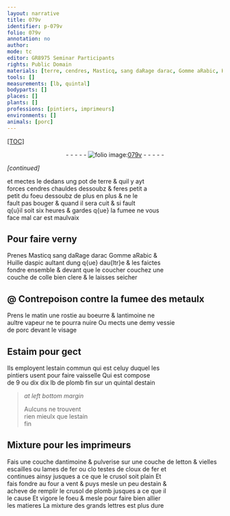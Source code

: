 ```yaml
---
layout: narrative
title: 079v
identifier: p-079v
folio: 079v
annotation: no
author:
mode: tc
editor: GR8975 Seminar Participants
rights: Public Domain
materials: [terre, cendres, Masticq, sang daRage darac, Gomme aRabic, Huille daspic, colle, metaulx, rostie, boeurre, antimoine, vessie de porc, Estaim, estain commun, plomb fin, estain, estain fin, letton, escailles, fer, plomb]
tools: []
measurements: [lb, quintal]
bodyparts: []
places: []
plants: []
professions: [pintiers, imprimeurs]
environments: []
animals: [porc]
---
```


<p><a href="{{site.url}}/{{base.url}}/diplomatic/">[TOC]</a></p><div class="folio" align="center">- - - - - <a href="http://gallica.bnf.fr/ark:/12148/btv1b10500001g/f164.image" target="_blank"><img src="https://cu-mkp.github.io/2017-workshop-edition/assets/photo-icon.png" alt="folio image: " style="display:inline-block; margin-bottom:-3px;"/>079v</a> - - - - - </div>  
 
*[continued]*
  
et mectes le dedans ung pot de <span class="m">terre</span> & quil y ayt<br/> forces <span class="m">cendres</span> chauldes dessoubz & feres petit a<br/> petit du foeu dessoubz de plus en plus & ne le<br/> fault pas bouger & quand il sera cuit & si fault<br/> q{u}il soit six heures & gardes q{ue} la fumee ne vous<br/> face mal car est maulvaix

 
  

## Pour faire verny

 
Prenes <span class="m">Masticq</span> <span class="m">sang <span class="del">daRage</span> <span class="add">darac</span></span> <span class="m">Gomme aRabic</span> &<br/> <span class="m">Huille daspic</span> aultant dung q{ue} dau{ltr}e & les faictes<br/> fondre ensemble & devant que le coucher couchez une<br/> couche de <span class="m">colle</span> bien clere & le laisses seicher

 
  

## @ Contrepoison contre la fumee des <span class="m">metaulx</span>

 
Prens le matin une <span class="m">rostie</span> au <span class="m">boeurre</span> & l<span class="m">antimoine</span> ne<br/> aultre vapeur ne te pourra nuire Ou mects une demy <span class="m">vessie<br/> de <span class="al">porc</span></span> devant le visage

 
  

## <span class="m">Estaim</span> pour gect

 
Ils employent l<span class="m">estain commun</span> qui est celuy duquel les<br/> <span class="pro">pintiers</span> usent pour faire vaisselle Qui est compose<br/> de 9 ou <span class="del">dix</span> dix <span class="ms">lb</span> de <span class="m">plomb fin</span> sur un <span class="ms">quintal</span> d<span class="m">estain</span>
 
> *at left bottom margin*
> 
> 
>  Aulcuns ne trouvent<br/> rien mieulx que l<span class="m">estain<br/> fin</span>

 
  

## Mixture pour les <span class="pro">imprimeurs</span>

 
Fais une couche d<span class="m">antimoine</span> & <span class="add">pulverise</span> sur une couche de <span class="m">letton</span> & vielles<br/> <span class="m">escailles</span> ou lames de <span class="m">fer</span> ou <span class="del">clo</span> testes de cloux de <span class="m">fer</span> et<br/> continues ainsy jusques a ce que le crusol soit plain Et<br/> fais fondre au four a vent & puys mesle un peu d<span class="m">estain</span> &<br/> acheve de remplir le crusol de <span class="m">plomb</span> <span class="del">jusques a ce que il</span><br/> <span class="del">le cause</span> Et vigore le foeu & mesle pour faire bien allier<br/> les matieres La mixture des grands lettres est plus dure

